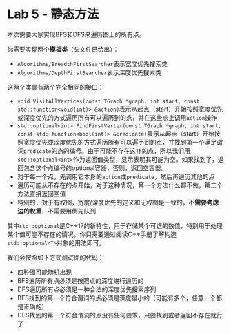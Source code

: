 # Lab 5 - 静态方法

本次需要大家实现BFS和DFS来遍历图上的所有点。

你需要实现两个**模板类**（头文件已给出）：

- `Algorithms/BreadthFirstSearcher`表示宽度优先搜索类
- `Algorithms/DepthFirstSearcher`表示深度优先搜索类

这两个类具有两个完全相同的接口：

- `void VisitAllVertices(const TGraph *graph, int start, const std::function<void(int)> &action)`表示从起点（start）开始按照宽度优先或深度优先的方式遍历所有可以遍历到的点，并在这些点上调用`action`操作
- `std::optional<int> FindFirstVertex(const TGraph *graph, int start, const std::function<bool(int)> &predicate)`表示从起点（start）开始按照宽度优先或深度优先的方式遍历所有可以遍历到的点，并找到第一个满足谓词`predicate`的点的编号。由于可能不存在这样的点，所以我们用`std::optional<int>`作为返回值类型，显示表明其可能为空。如果找到了，返回包含这个点编号的optional容器，否则，返回空容器。
- 对于每一个点，先调用它本身的`action`或`predicate`，然后再遍历其他的点
- 遍历可能从不存在的点开始，对于这种情况，第一个方法什么都不做，第二个方法直接返回空值
- 特别的，对于有权图，宽度/深度优先的定义和无权图是一致的，**不需要考虑边的权重**，不需要用优先队列

其中`std::optional`是C++17的新特性，用于存储某个可选的数值，特别用于处理某个值可能不存在的情况。你只需要通过阅读C++手册了解构造`std::optional<T>`对象的用法即可。

我们会按照如下方式测试你的代码：

- 四种图可能随机出现
- BFS遍历所有点必须是按照点的深度进行遍历的
- DFS遍历所有点必须是一种合法的深度优先搜索序列
- BFS找到的第一个符合谓词的点必须是深度最小的（可能有多个，任意一个都是正确的）
- DFS找到的第一个符合谓词的点没有任何要求，只要找到或者返回不存在就行了